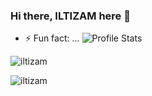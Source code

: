 ### Hi there, ILTIZAM here 👋
<!--
**iltizam/iltizam** is a ✨ _special_ ✨ repository because its `README.md` (this file) appears on your GitHub profile.

Here are some ideas to get you started:

- 🔭 I’m currently working on ...
- 🌱 I’m currently learning ...
- 👯 I’m looking to collaborate on ...
- 🤔 I’m looking for help with ...
- 💬 Ask me about ...
- 📫 How to reach me: ...
- 😄 Pronouns: ...
- ⚡ Fun fact: ...
-->

- ⚡ Fun fact: ...
![Profile Stats](https://github-readme-stats.vercel.app/api?username=iltizam&theme=gotham&show_icons=true&layout=compact&langs_count=8&repo=github-readme-stats&repo=convoychat)
<p align="left"> <img src="https://komarev.com/ghpvc/?username=iltizam&color=blue&style=plastic" alt="iltizam" /> </p>
<p align="left"><img src="https://github-readme-stats.vercel.app/api/top-langs/?username=iltizam&layout=compact)](https://github.com/iltizam/github-readme-stats" alt="iltizam" /></p>
